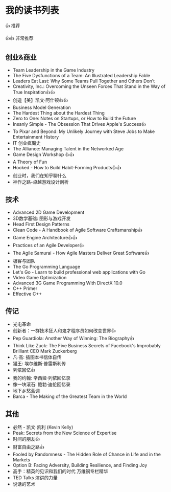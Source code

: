 # 我的读书列表

:+1: 推荐

:+1::+1: 非常推荐

## 创业&商业
- Team Leadership in the Game Industry
- The Five Dysfunctions of a Team: An Illustrated Leadership Fable
- Leaders Eat Last: Why Some Teams Pull Together and Others Don’t
- Creativity, Inc.: Overcoming the Unseen Forces That Stand in the Way of True Inspiration:+1::+1:
- 创造【美】凯文·阿什顿:+1::+1:
- Business Model Generation
- The Hardest Thing about the Hardest Thing
- Zero to One: Notes on Startups, or How to Build the Future
- Insanly Simple - The Obsession That Drives Apple's Success:+1:
- To Pixar and Beyond: My Unlikely Journey with Steve Jobs to Make Entertainment History
- IT 创业疯魔史
- The Alliance: Managing Talent in the Networked Age
- Game Design Workshop :+1::+1:
- A Theory of Fun
- Hooked - How to Build Habit-Forming Products:+1::+1:
- 创业时，我们在知乎聊什么
- 神作之路-卓越游戏设计剖析

## 技术
- Advanced 2D Game Development
- 3D数学基础: 图形与游戏开发
- Head First Design Patterns
- Clean Code - A Handbook of Agile Software Craftsmanship:+1:
- Game Engine Architecture:+1::+1:
- Practices of an Agile Developer:+1:
- The Agile Samurai - How Agile Masters Deliver Great Software:+1:
- 极客与团队
- The Go Programming Language
- Let's Go - Learn to build professional web applications with Go
- Video Game Optimization
- Advanced 3G Game Programming With DirectX 10.0
- C++ Primer
- Effective C++

## 传记
- 光电革命
- 创新者：一群技术狂人和鬼才程序员如何改变世界:+1:
- Pep Guardiola: Another Way of Winning: The Biography:+1:
- Think Like Zuck: The Five Business Secrets of Facebook's Improbably Brilliant CEO Mark Zuckerberg
- 凡·高: 插图本书信体自传
- 猫王: 埃尔维斯·普雷斯利传
- 列侬回忆:+1:
- 我的约翰: 辛西娅·列侬回忆录
- 像一块滚石: 鲍勃·迪伦回忆录
- 地下乡愁蓝调
- Barca - The Making of the Greatest Team in the World

## 其他
- 必然 - 凯文·凯利 (Kevin Kelly)
- Peak: Secrets from the New Science of Expertise
- 时间的朋友:+1:
- 财富自由之路:+1:
- Fooled by Randomness - The Hidden Role of Chance in Life and in the Markets
- Option B: Facing Adversity, Building Resilience, and Finding Joy
- 高手：精英的见识和我们的时代 万维钢专栏精华
- TED Talks 演讲的力量
- 说话的艺术

